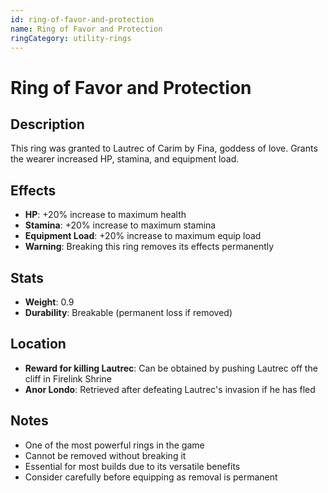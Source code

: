 ```yaml
---
id: ring-of-favor-and-protection
name: Ring of Favor and Protection
ringCategory: utility-rings
---
```


# Ring of Favor and Protection

## Description
This ring was granted to Lautrec of Carim by Fina, goddess of love. Grants the wearer increased HP, stamina, and equipment load.

## Effects
- **HP**: +20% increase to maximum health
- **Stamina**: +20% increase to maximum stamina
- **Equipment Load**: +20% increase to maximum equip load
- **Warning**: Breaking this ring removes its effects permanently

## Stats
- **Weight**: 0.9
- **Durability**: Breakable (permanent loss if removed)

## Location
- **Reward for killing Lautrec**: Can be obtained by pushing Lautrec off the cliff in Firelink Shrine
- **Anor Londo**: Retrieved after defeating Lautrec's invasion if he has fled

## Notes
- One of the most powerful rings in the game
- Cannot be removed without breaking it
- Essential for most builds due to its versatile benefits
- Consider carefully before equipping as removal is permanent